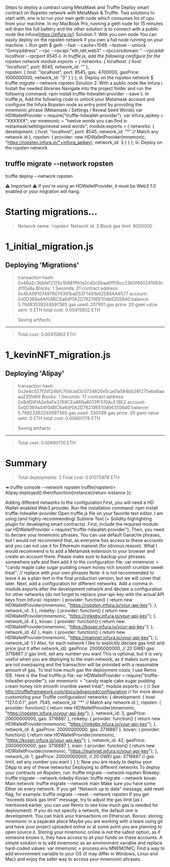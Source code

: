 Steps to deploy a contract using MetaMask and Truffle
Deploy smart contract on Ropsten network with MetaMask & Truffle. Two solutions to start with, one is to run your own geth node which consumes lot of cpu from your machine. In my MacBook Pro, running a geth node for 15 minutes will drain the full battery and the other solution is to connect with a public node like infura(https://infura.io/)
Solution 1: With you own node
You can easily deploy on the ropsten network if you own a full node running on your machine.
i. Run geth
$ geth --fast --cache=1048 --testnet --unlock "0xmyaddress" --rpc --rpcapi "eth,net,web3" --rpccorsdomain '*' --rpcaddr localhost --rpcport 8545
ii. In truffle.js, add the following configure for the ropsten network
module.exports = {
  networks: {
    localhost: {
      host: "localhost", 
      port: 8545,
      network_id: "*" 
    },  
    ropsten: {
      host: "localhost",
      port: 8545,
      gas: 4700000,
      gasPrice: 1000000000,
      network_id: "3"
    }
  }
};
iii. Deploy on the ropsten network
$ truffle migrate --network ropsten
Solution 2: With a public node like Infura
i. Install the needed libraries
Navigate into the project folder and run the following command:
npm install truffle-hdwallet-provider --save
ii. In truffle.js, Add the following code to unlock your Metamask account and configure the Infura Ropsten node as entry point by providing the mnemonic phrase (Metamask / Settings / Reveal Seed Words)
var HDWalletProvider = require("truffle-hdwallet-provider");
var infura_apikey = "XXXXXX";
var mnemonic = "twelve words you can find in metamask/settings/reveal seed words";
module.exports = {
  networks: {
    development: {
      host: "localhost",
      port: 8545,
      network_id: "*" // Match any network id
    },
    ropsten: {
      provider: new HDWalletProvider(mnemonic, "https://ropsten.infura.io/"+infura_apikey),
      network_id: 3
    }
  }
};
iii. Deploy on the ropsten network

truffle migrate --network ropsten
---------------------------------------------
truffle deploy --network ropsten

⚠️  Important ⚠️
If you're using an HDWalletProvider, it must be Web3 1.0 enabled or your migration will hang.


Starting migrations...
======================
> Network name:    'ropsten'
> Network id:      3
> Block gas limit: 8000000


1_initial_migration.js
======================

   Deploying 'Migrations'
   ----------------------
   > transaction hash:    0x46a2c3bbfef2125c10881ffb1a2cd0c0baa9ff05cc23b0f660241983cd110a8a
   > Blocks: 1            Seconds: 21
   > contract address:    0x4EA991074979074361baD52F1491b02588AA6577
   > account:             0x0D369a4Af04BC6a6df0A2D76219EE10db6355840
   > balance:             5.79483539249597365
   > gas used:            207901
   > gas price:           20 gwei
   > value sent:          0 ETH
   > total cost:          0.00415802 ETH

   > Saving artifacts
   -------------------------------------
   > Total cost:          0.00415802 ETH


1_kevinNFT_migration.js
=====================

   Deploying 'Alipay'
   ------------------
   > transaction hash:    0x2e4c027f2d124bfc70dcad3c0734820e5cad1a584bb38f275ebd6aaaa235fd66
   > Blocks: 1            Seconds: 17
   > contract address:    0x8dfD61A2e6eFe3768CEa866a8013fF510AcE18E2
   > account:             0x0D369a4Af04BC6a6df0A2D76219EE10db6355840
   > balance:             5.78823363249597365
   > gas used:            330088
   > gas price:           20 gwei
   > value sent:          0 ETH
   > total cost:          0.00660176 ETH

   > Saving artifacts
   -------------------------------------
   > Total cost:          0.00660176 ETH


Summary
=======
> Total deployments:   2
> Final cost:          0.01075978 ETH

➜  truffle console --network ropsten
truffle(ropsten)> Alipay.deployed().then(function(instance){return instance });




Adding different networks to the configuration
First, you will need a HD Wallet-enabled Web3 provider. Run the installation command:
npm install truffle-hdwallet-provider
Open truffle.js file on your favorite text editor. I am using (and highly recommending) Sublime Text (+ Solidity highlighting plugin for developing smart contracts).
First, include the required module:
var HDWalletProvider = require(“truffle-hdwallet-provider”);
Then, you need to declare your mnemonic phrases. You can use default Ganache phrases, but I would not recommend that, as everyone has access to these accounts and you can not use it for Ethereum mainnet (for obvious reason). What I would recommend is to add a Metamask extension to your browser and create an account there. Please make sure to backup your phrases somewhere safe and then add it to the configuration file:
var mnemonic = "candy maple cake sugar pudding cream honey rich smooth crumble sweet treat"; // replace with your own phrases
Note: it is not recommended to leave it as a plain text in the final production version, but we will cover that later.
Next, add a configuration for different networks. Add a comma in module.exports after the development network and declare a configuration for other networks (do not forget to replace your-api-key with the actual API keys from Infura):
ropsten: {
      provider: function() {
        return new HDWalletProvider(mnemonic, "https://ropsten.infura.io/your-api-key");
      },
      network_id: 3
    },
    rinkeby: {
      provider: function() {
        return new HDWalletProvider(mnemonic, "https://rinkeby.infura.io/your-api-key");
      },
      network_id: 4
    },
    kovan: {
      provider: function() {
        return new HDWalletProvider(mnemonic, "https://kovan.infura.io/your-api-key");
      },
      network_id: 42
    },
    main: {
      provider: function() {
        return new HDWalletProvider(mnemonic, "https://mainnet.infura.io/your-api-key");
      },
      network_id: 1
    }
Also, for each network I like to explicitly declare gas limit and price (put it after network_id):
gasPrice: 20000000000, // 20 GWEI
gas: 3716887 // gas limit, set any number you want
This is optional, but it is very useful when you are deploying to the main network, as it makes sure you are not overpaying and the transaction will be provided with a reasonable amount of gas. To test how much gas the deployment costs, I use Remix IDE.
Here is the final truffle.js file:
var HDWalletProvider = require("truffle-hdwallet-provider");
var mnemonic = "candy maple cake sugar pudding cream honey rich smooth crumble sweet treat";
module.exports = {
  // See <http://truffleframework.com/docs/advanced/configuration>
  // for more about customizing your Truffle configuration!
  networks: {
    development: {
      host: "127.0.0.1",
      port: 7545,
      network_id: "*" // Match any network id
    },
 ropsten: {
      provider: function() {
        return new HDWalletProvider(mnemonic, "https://ropsten.infura.io/your-api-key");
      },
      network_id: 3,
      gasPrice: 20000000000,
      gas: 3716887
    },
    rinkeby: {
      provider: function() {
        return new HDWalletProvider(mnemonic, "https://rinkeby.infura.io/your-api-key");
      },
      network_id: 4,
      gasPrice: 20000000000,
      gas: 3716887
    },
    kovan: {
      provider: function() {
        return new HDWalletProvider(mnemonic, "https://kovan.infura.io/your-api-key");
      },
      network_id: 42,
      gasPrice: 20000000000,
      gas: 3716887
    },
    main: {
      provider: function() {
        return new HDWalletProvider(mnemonic, "https://mainnet.infura.io/your-api-key");
      },
      network_id: 1,
      gasPrice: 20000000000, // 20 GWEI
      gas: 3716887    // gas limit, set any number you want
    }
  }
};
Now you are ready to deploy your DApp to any of these networks!
Deploying to different networks
To deploy your contracts on Ropsten, run:
truffle migrate --network ropsten
Rinkeby:
truffle migrate --network rinkeby
Kovan:
truffle migrate --network kovan
Main network:
truffle migrate --network main
Make sure you have some Ether on every network. If you get “Network up to date” message, add reset flag, for example:
truffle migrate --reset --network ropsten
If you get “exceeds block gas limit” message, try to adjust the gas limit (as I mentioned earlier, you can use Remix to see how much gas is needed for deployment).
If you do not specify a network, the default one is development. You can track your transactions on Etherscan.
Bonus: storing mnemonic in a separate place
Maybe you are working with a team using git and have your project uploaded online or at some point you are planning to open source it. Storing your mnemonic online is not the safest option, as if someone knows it, they have access to all your funds on these accounts.
A simple solution is to add mnemonic as an environment variable and replace hard-coded values:
var mnemonic = process.env.MNEMONIC;
Find a way to add environment variable to your OS (it may differ in Windows, Linux and Mac) and enjoy the safer way to access your mnemonic phrases.
